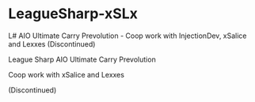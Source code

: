 # LeagueSharp-xSLx
L# AIO Ultimate Carry Prevolution - Coop work with InjectionDev, xSalice and Lexxes (Discontinued)


League Sharp AIO Ultimate Carry Prevolution

Coop work with xSalice and Lexxes 

(Discontinued)
